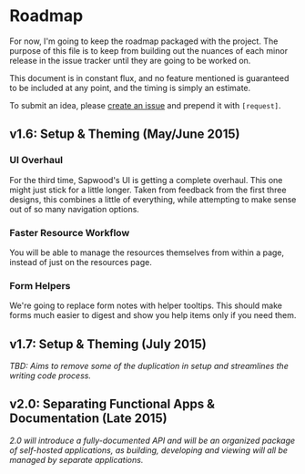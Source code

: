 Roadmap
=============

For now, I'm going to keep the roadmap packaged with the project. The purpose
of this file is to keep from building out the nuances of each minor release in
the issue tracker until they are going to be worked on.

This document is in constant flux, and no feature mentioned is guaranteed to be
included at any point, and the timing is simply an estimate.

To submit an idea, please [create an
issue](https://github.com/seancdavis/sapwood/issues/new) and prepend it with
`[request]`.

v1.6: Setup & Theming (May/June 2015)
----------

### UI Overhaul

For the third time, Sapwood's UI is getting a complete overhaul. This one might
just stick for a little longer. Taken from feedback from the first three
designs, this combines a little of everything, while attempting to make sense
out of so many navigation options.

### Faster Resource Workflow

You will be able to manage the resources themselves from within a page, instead
of just on the resources page.

### Form Helpers

We're going to replace form notes with helper tooltips. This should make forms
much easier to digest and show you help items only if you need them.


v1.7: Setup & Theming (July 2015)
----------

*TBD: Aims to remove some of the duplication in setup and streamlines the
writing code process.*

v2.0: Separating Functional Apps & Documentation (Late 2015)
----------

*2.0 will introduce a fully-documented API and will be an organized package of
self-hosted applications, as building, developing and viewing will all be
managed by separate applications.*
